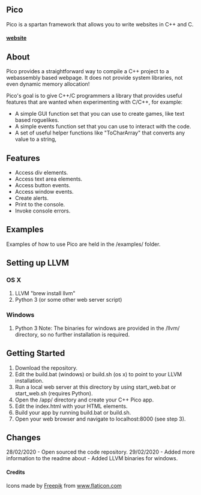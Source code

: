 ## Pico
Pico is a spartan framework that allows you to write websites in C++ and C.

#### [website](https://bambofy.github.io/pico/)

## About
Pico provides a straightforward way to compile a C++ project to a webassembly based webpage. It does not provide system libraries, not even dynamic memory allocation!

Pico's goal is to give C++/C programmers a library that provides useful features that are wanted when experimenting with C/C++, for example:
- A simple GUI function set that you can use to create games, like text based roguelikes.
- A simple events function set that you can use to interact with the code.
- A set of useful helper functions like "ToCharArray" that converts any value to a string,

## Features
- Access div elements.
- Access text area elements.
- Access button events.
- Access window events.
- Create alerts.
- Print to the console.
- Invoke console errors.

## Examples
Examples of how to use Pico are held in the /examples/ folder.

## Setting up LLVM
### OS X
1. LLVM "brew install llvm"
2. Python 3 (or some other web server script)
### Windows
1. Python 3
Note: The binaries for windows are provided in the /llvm/ directory, so no further installation is required.

## Getting Started
1. Download the repository.
2. Edit the build.bat (windows) or build.sh (os x) to point to your LLVM installation.
3. Run a local web server at this directory by using start_web.bat or start_web.sh (requires Python).
4. Open the /app/ directory and create your C++ Pico app.
5. Edit the index.html with your HTML elements.
6. Build your app by running build.bat or build.sh.
7. Open your web browser and navigate to localhost:8000 (see step 3).

## Changes
28/02/2020  - Open sourced the code repository.
29/02/2020  - Added more information to the readme about
            - Added LLVM binaries for windows.
#### Credits
<div>Icons made by <a  href="https://www.flaticon.com/authors/freepik"  title="Freepik">Freepik</a> from <a  href="https://www.flaticon.com/"  title="Flaticon">www.flaticon.com</a></div>
